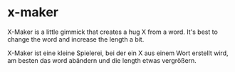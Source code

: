 # x-maker

X-Maker is a little gimmick that creates a hug X from a word. It's best to change the word and increase the length a bit.

X-Maker ist eine kleine Spielerei, bei der ein X aus einem Wort erstellt wird, am besten das word abändern und die length etwas vergrößern.
